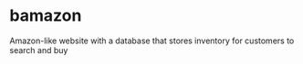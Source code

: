 # bamazon
Amazon-like website with a database that stores inventory for customers to search and buy
